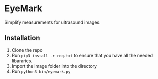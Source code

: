 # EyeMark
Simplify measurements for ultrasound images.

## Installation
1. Clone the repo
2. Run `pip3 install -r req.txt` to ensure that you have all the needed
   libararies.
3. Import the image folder into the directory
4. Run `python3 bin/eyemark.py`

